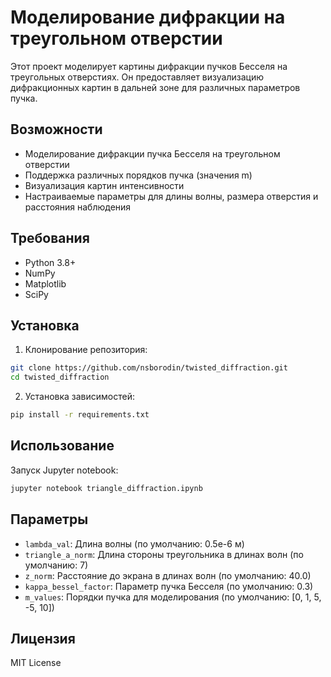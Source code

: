 # Моделирование дифракции на треугольном отверстии

Этот проект моделирует картины дифракции пучков Бесселя на треугольных отверстиях. Он предоставляет визуализацию дифракционных картин в дальней зоне для различных параметров пучка.

## Возможности

- Моделирование дифракции пучка Бесселя на треугольном отверстии
- Поддержка различных порядков пучка (значения m)
- Визуализация картин интенсивности
- Настраиваемые параметры для длины волны, размера отверстия и расстояния наблюдения

## Требования

- Python 3.8+
- NumPy
- Matplotlib
- SciPy

## Установка

1. Клонирование репозитория:
```bash
git clone https://github.com/nsborodin/twisted_diffraction.git
cd twisted_diffraction
```

2. Установка зависимостей:
```bash
pip install -r requirements.txt
```

## Использование

Запуск Jupyter notebook:
```bash
jupyter notebook triangle_diffraction.ipynb
```

## Параметры

- `lambda_val`: Длина волны (по умолчанию: 0.5e-6 м)
- `triangle_a_norm`: Длина стороны треугольника в длинах волн (по умолчанию: 7)
- `z_norm`: Расстояние до экрана в длинах волн (по умолчанию: 40.0)
- `kappa_bessel_factor`: Параметр пучка Бесселя (по умолчанию: 0.3)
- `m_values`: Порядки пучка для моделирования (по умолчанию: [0, 1, 5, -5, 10])

## Лицензия

MIT License 
